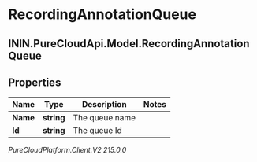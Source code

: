 # RecordingAnnotationQueue

## ININ.PureCloudApi.Model.RecordingAnnotationQueue

## Properties

|Name | Type | Description | Notes|
|------------ | ------------- | ------------- | -------------|
| **Name** | **string** | The queue name | |
| **Id** | **string** | The queue Id | |



_PureCloudPlatform.Client.V2 215.0.0_
